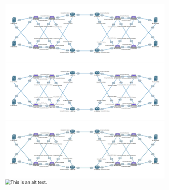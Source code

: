 ![This is an alt text.](Underlay_0.PNG "This is a network connectivity test.")
![This is an alt text.](Underlay_0_1.GIF "This is a network connectivity test.")
![This is an alt text.](Underlay_0_2.JPG "This is a network connectivity test.")
![This is an alt text.](VXLAN_EVPN_Multi-Site.JPG "This is a network connectivity test.")
